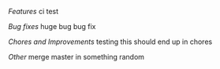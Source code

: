 *Features*
ci test

*Bug fixes*
huge bug
bug fix

*Chores and Improvements*
testing
this should end up in chores

*Other*
merge master in something
random

